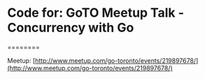 # Code for: GoTO Meetup Talk - Concurrency with Go
========

Meetup: [http://www.meetup.com/go-toronto/events/219897678/](http://www.meetup.com/go-toronto/events/219897678/)